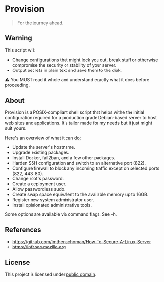 # Provision

> For the journey ahead.

## Warning

This script will:

- Change configurations that might lock you out, break stuff or otherwise compromise the security or stability of your server.
- Output secrets in plain text and save them to the disk.

⚠️ You MUST read it whole and understand exactly what it does before proceeding.

## About

Provision is a POSIX-compliant shell script that helps withe the initial configuration required for a production grade Debian-based server to host web sites and applications. It's tailor made for my needs but it just might suit yours.

Here's an overview of what it can do;

- Update the server's hostname.
- Upgrade existing packages.
- Install Docker, fail2ban, and a few other packages.
- Harden SSH configuration and switch to an alternative port (822).
- Configure firewall to block any incoming traffic except on selected ports (822, 443, 80).
- Change root's password.
- Create a deployment user.
- Allow passwordless sudo.
- Create swap space equivalent to the available memory up to 16GB.
- Register new system administrator user.
- Install opinionated administrative tools.

Some options are available via command flags. See -h.

## References

- https://github.com/imthenachoman/How-To-Secure-A-Linux-Server
- https://infosec.mozilla.org

## License

This project is licensed under [public domain](LICENSE).
